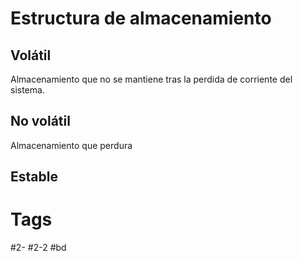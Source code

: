 # Estructura de almacenamiento
## Volátil
Almacenamiento que no se mantiene tras la perdida de corriente del sistema.
## No volátil
Almacenamiento que perdura 
## Estable
# Tags
#2- 
#2-2 
#bd 